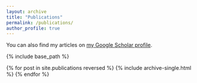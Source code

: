 ```yaml
---
layout: archive
title: "Publications"
permalink: /publications/
author_profile: true
---
```


You can also find my articles on [my Google Scholar profile](https://scholar.google.com/citations?user=UwWnVeAAAAAJ&hl=en).

<script id="clstr_globe" lang="en" src="//www.jung.ms/citations.txt"></script>

{% include base_path %}

{% for post in site.publications reversed %}
  {% include archive-single.html %}
{% endfor %}
